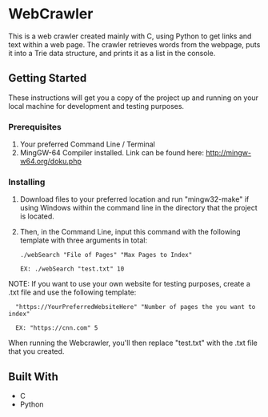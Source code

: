 # WebCrawler

This is a web crawler created mainly with C, using Python to get links and text within a web page. The crawler retrieves words from the webpage, puts it into a Trie data structure, and prints it as a list in the console. 

## Getting Started

These instructions will get you a copy of the project up and running on your local machine for development and testing purposes.

### Prerequisites

1. Your preferred Command Line / Terminal
2. MingGW-64 Compiler installed. Link can be found here: http://mingw-w64.org/doku.php

### Installing

1. Download files to your preferred location and run "mingw32-make" if using Windows within the command line in the directory that the project is located.

2. Then, in the Command Line, input this command with the following template with three arguments in total: 

    `./webSearch "File of Pages" "Max Pages to Index"`
    
    `EX: ./webSearch "test.txt" 10`
    
    
    
NOTE: If you want to use your own website for testing purposes, create a .txt file and use the following template:

      "https://YourPreferredWebsiteHere" "Number of pages the you want to index"

      EX: "https://cnn.com" 5

When running the Webcrawler, you'll then replace "test.txt" with the .txt file that you created.

## Built With

* C 
* Python
